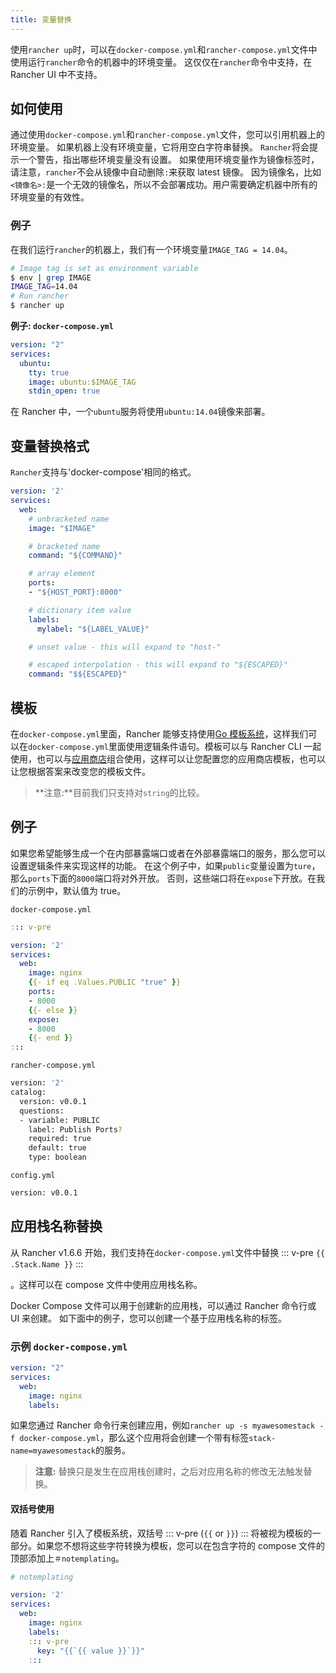 ```yaml
---
title: 变量替换
---
```


使用`rancher up`时，可以在`docker-compose.yml`和`rancher-compose.yml`文件中使用运行`rancher`命令的机器中的环境变量。 这仅仅在`rancher`命令中支持，在 Rancher UI 中不支持。

## 如何使用

通过使用`docker-compose.yml`和`rancher-compose.yml`文件，您可以引用机器上的环境变量。 如果机器上没有环境变量，它将用空白字符串替换。 `Rancher`将会提示一个警告，指出哪些环境变量没有设置。 如果使用环境变量作为镜像标签时，请注意，`rancher`不会从镜像中自动删除`:`来获取 latest 镜像。 因为镜像名，比如`<镜像名>:`是一个无效的镜像名，所以不会部署成功。用户需要确定机器中所有的环境变量的有效性。

### 例子

在我们运行`rancher`的机器上，我们有一个环境变量`IMAGE_TAG = 14.04`。

```bash
# Image tag is set as environment variable
$ env | grep IMAGE
IMAGE_TAG=14.04
# Run rancher
$ rancher up
```

**例子: `docker-compose.yml`**

```yaml
version: "2"
services:
  ubuntu:
    tty: true
    image: ubuntu:$IMAGE_TAG
    stdin_open: true
```

在 Rancher 中，一个`ubuntu`服务将使用`ubuntu:14.04`镜像来部署。

## 变量替换格式

`Rancher`支持与'docker-compose'相同的格式。

```yaml
version: '2'
services:
  web:
    # unbracketed name
    image: "$IMAGE"

    # bracketed name
    command: "${COMMAND}"

    # array element
    ports:
    - "${HOST_PORT}:8000"

    # dictionary item value
    labels:
      mylabel: "${LABEL_VALUE}"

    # unset value - this will expand to "host-"

    # escaped interpolation - this will expand to "${ESCAPED}"
    command: "$${ESCAPED}"
```

## 模板

在`docker-compose.yml`里面，Rancher 能够支持使用[Go 模板系统](https://golang.org/pkg/text/template/)，这样我们可以在`docker-compose.yml`里面使用逻辑条件语句。模板可以与 Rancher CLI 一起使用，也可以与[应用商店](/docs/rancher1/configurations/catalog/_index)组合使用，这样可以让您配置您的应用商店模板，也可以让您根据答案来改变您的模板文件。

> **注意:**目前我们只支持对`string`的比较。

## 例子

如果您希望能够生成一个在内部暴露端口或者在外部暴露端口的服务，那么您可以设置逻辑条件来实现这样的功能。 在这个例子中，如果`public`变量设置为`ture`，那么`ports`下面的`8000`端口将对外开放。 否则，这些端口将在`expose`下开放。在我们的示例中，默认值为 true。

`docker-compose.yml`

```yaml
::: v-pre

version: '2'
services:
  web:
    image: nginx
    {{- if eq .Values.PUBLIC "true" }}
    ports:
    - 8000
    {{- else }}
    expose:
    - 8000
    {{- end }}
:::

```

`rancher-compose.yml`

```bash
version: '2'
catalog:
  version: v0.0.1
  questions:
  - variable: PUBLIC
    label: Publish Ports?
    required: true
    default: true
    type: boolean
```

`config.yml`

```bash
version: v0.0.1
```

## 应用栈名称替换

从 Rancher v1.6.6 开始，我们支持在`docker-compose.yml`文件中替换
::: v-pre
`{{ .Stack.Name }}`
:::

。这样可以在 compose 文件中使用应用栈名称。

Docker Compose 文件可以用于创建新的应用栈，可以通过 Rancher 命令行或 UI 来创建。 如下面中的例子，您可以创建一个基于应用栈名称的标签。

### 示例 `docker-compose.yml`

```yaml
version: "2"
services:
  web:
    image: nginx
    labels:
```

如果您通过 Rancher 命令行来创建应用，例如`rancher up -s myawesomestack -f docker-compose.yml`，那么这个应用将会创建一个带有标签`stack-name=myawesomestack`的服务。

> **注意:** 替换只是发生在应用栈创建时，之后对应用名称的修改无法触发替换。

#### 双括号使用

随着 Rancher 引入了模板系统，双括号 ::: v-pre (`{{` or `}}`) ::: 将被视为模板的一部分。如果您不想将这些字符转换为模板，您可以在包含字符的 compose 文件的顶部添加上`＃notemplating`。

```yaml
# notemplating

version: '2'
services:
  web:
    image: nginx
    labels:
    ::: v-pre
      key: "{{`{{ value }}`}}"
    :::
```
